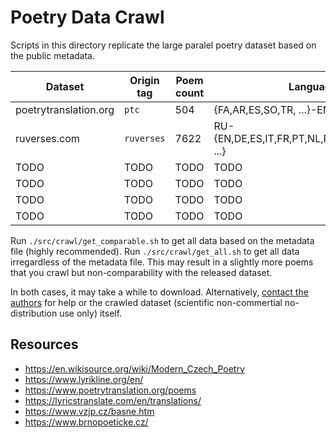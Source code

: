 # Poetry Data Crawl

Scripts in this directory replicate the large paralel poetry dataset based on the public metadata. 

<!-- I'm including only languages for which we have > 30 poems -->

|Dataset|Origin tag|Poem count|Languages|Scripts|
|-|-|-|-|-|
|poetrytranslation.org|`ptc`|504|{FA,AR,ES,SO,TR, ...}-EN|`ptc.py`|
|ruverses.com|`ruverses`|7622|RU-{EN,DE,ES,IT,FR,PT,NL,FI,BG,HR,HU,ET,UK, ...}|`ruverses.py`|
|TODO|TODO|TODO|TODO|TODO|
|TODO|TODO|TODO|TODO|TODO|
|TODO|TODO|TODO|TODO|TODO|
|TODO|TODO|TODO|TODO|TODO|

Run `./src/crawl/get_comparable.sh` to get all data based on the metadata file (highly recommended).
Run `./src/crawl/get_all.sh` to get all data irregardless of the metadata file.
This may result in a slightly more poems that you crawl but non-comparability with the released dataset.

In both cases, it may take a while to download.
Alternatively, [contact the authors](mailto:vilem.zouhar@gmail.com) for help or the crawled dataset (scientific non-commertial no-distribution use only) itself.

## Resources

- https://en.wikisource.org/wiki/Modern_Czech_Poetry
- https://www.lyrikline.org/en/
- https://www.poetrytranslation.org/poems
- https://lyricstranslate.com/en/translations/
- https://www.vzjp.cz/basne.htm
- https://www.brnopoeticke.cz/